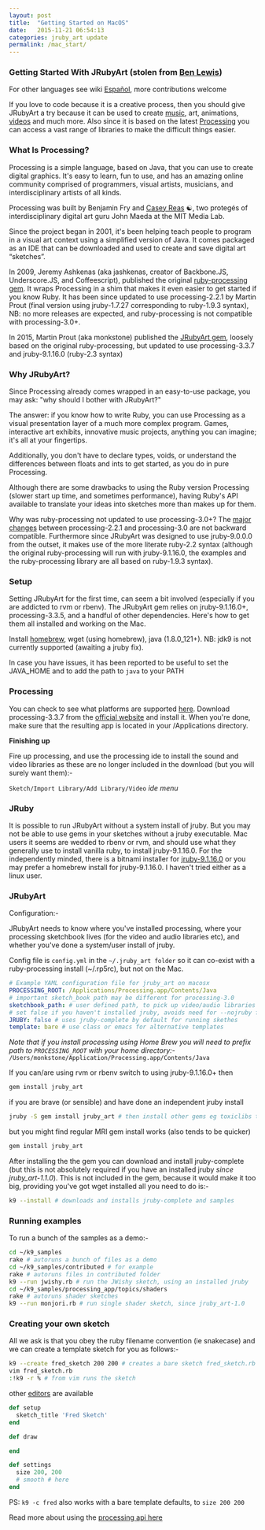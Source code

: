 ```yaml
---
layout: post
title:  "Getting Started on MacOS"
date:   2015-11-21 06:54:13
categories: jruby_art update
permalink: /mac_start/
---
```


### Getting Started With JRubyArt (stolen from [Ben Lewis][ben])

For other languages see wiki [Español][spanish], more contributions welcome

If you love to code because it is a creative process, then you should give JRubyArt a try because it can be used to create [music][sound], art, animations, [videos][video] and much more. Also since it is based on the latest [Processing][processing] you can access a vast range of libraries to make the difficult things easier.

### What Is Processing?

Processing is a simple language, based on Java, that you can use to create digital graphics. It's easy to learn, fun to use, and has an amazing online community comprised of programmers, visual artists, musicians, and interdisciplinary artists of all kinds.

Processing was built by Benjamin Fry and [Casey Reas][casey] ☯, two protegés of interdisciplinary digital art guru John Maeda at the MIT Media Lab.

Since the project began in 2001, it's been helping teach people to program in a visual art context using a simplified version of Java. It comes packaged as an IDE that can be downloaded and used to create and save digital art “sketches”.

In 2009, Jeremy Ashkenas (aka jashkenas, creator of Backbone.JS, Underscore.JS, and Coffeescript), published the original [ruby-processing gem][gem]. It wraps Processing in a shim that makes it even easier to get started if you know Ruby. It has been since updated to use processing-2.2.1 by Martin Prout (final version using jruby-1.7.27 corresponding to ruby-1.9.3 syntax), NB: no more releases are expected, and ruby-processing is not compatible with processing-3.0+.

In 2015, Martin Prout (aka monkstone) published the [JRubyArt gem][jrubyart], loosely based on the original ruby-processing, but updated to use processing-3.3.7 and jruby-9.1.16.0 (ruby-2.3 syntax)

### Why JRubyArt?

Since Processing already comes wrapped in an easy-to-use package, you may ask: "why should I bother with JRubyArt?"

The answer: if you know how to write Ruby, you can use Processing as a visual presentation layer of a much more complex program. Games, interactive art exhibits, innovative music projects, anything you can imagine; it's all at your fingertips.

Additionally, you don't have to declare types, voids, or understand the differences between floats and ints to get started, as you do in pure Processing.

Although there are some drawbacks to using the Ruby version Processing (slower start up time, and sometimes performance), having Ruby's API available to translate your ideas into sketches more than makes up for them.

Why was ruby-processing not updated to use processing-3.0+? The [major changes][changes] between processing-2.2.1 and processing-3.0 are not backward compatible. Furthermore since JRubyArt was designed to use jruby-9.0.0.0 from the outset, it makes use of the more literate ruby-2.2 syntax (although the original ruby-processing will run with jruby-9.1.16.0, the examples and the ruby-processing library are all based on ruby-1.9.3 syntax).

### Setup

Setting JRubyArt for the first time, can seem a bit involved (especially if you are addicted to rvm or rbenv). The JRubyArt gem relies on jruby-9.1.16.0+, processing-3.3.5, and a handful of other dependencies. Here's how to get them all installed and working on the Mac.

Install [homebrew][brew], wget (using homebrew), java (1.8.0_121+). NB: jdk9 is not currently supported (awaiting a jruby fix).

In case you have issues, it has been reported to be useful to set the JAVA_HOME and to add the path to `java` to your PATH

### Processing

You can check to see what platforms are supported [here][platforms].
Download processing-3.3.7 from the [official website][official] and install it. When you're done, make sure that the resulting app is located in your /Applications directory.

__Finishing up__

Fire up processing, and use the processing ide to install the sound and video libraries as these are no longer included in the
download (but you will surely want them):-

`Sketch/Import Library/Add Library/Video` _ide menu_

### JRuby

It is possible to run JRubyArt without a system install of jruby. But you may not be able to use gems in your sketches without a jruby executable. Mac users it seems are wedded to rbenv or rvm, and should use what they generally use to install vanilla ruby, to install jruby-9.1.16.0. For the independently minded, there is a bitnami installer for [jruby-9.1.16.0][bitnami] or you may prefer a homebrew install for jruby-9.1.16.0. I haven't tried either as a linux user.

### JRubyArt

Configuration:-

JRubyArt needs to know where you've installed processing, where your processing sketchbook lives (for the video and audio libraries etc), and whether you've done a system/user install of jruby.

Config file is `config.yml` in the `~/.jruby_art folder` so it can co-exist with a ruby-processing install (~/.rp5rc), but not on the Mac.

```yaml
# Example YAML configuration file for jruby_art on macosx
PROCESSING_ROOT: /Applications/Processing.app/Contents/Java
# important sketch_book path may be different for processing-3.0
sketchbook_path: # user defined path, to pick up video/audio libraries etc
# set false if you haven't installed jruby, avoids need for --nojruby flag
JRUBY: false # uses jruby-complete by default for running skethes
template: bare # use class or emacs for alternative templates
```

_Note that if you install processing using Home Brew you will need to prefix path to `PROCESSING_ROOT` with your home directory:-_ `/Users/monkstone/Application/Processing.app/Contents/Java`

If you can/are using rvm or rbenv switch to using jruby-9.1.16.0+ then

```bash
gem install jruby_art
```

if you are brave (or sensible) and have done an independent jruby install

```bash
jruby -S gem install jruby_art # then install other gems eg toxiclibs the same way
```

but you might find regular MRI gem install works (also tends to be quicker)

```bash
gem install jruby_art
```

After installing the the gem you can download and install jruby-complete (but this is not absolutely required if you have an installed jruby _since jruby_art-1.1.0_). This is not included in the gem, because it would make it too big, providing you've got wget installed all you need to do is:-

```bash
k9 --install # downloads and installs jruby-complete and samples
```

### Running examples

To run a bunch of the samples as a demo:-

```bash
cd ~/k9_samples
rake # autoruns a bunch of files as a demo
cd ~/k9_samples/contributed # for example
rake # autoruns files in contributed folder
k9 --run jwishy.rb # run the JWishy sketch, using an installed jruby
cd ~/k9_samples/processing_app/topics/shaders
rake # autoruns shader sketches
k9 --run monjori.rb # run single shader sketch, since jruby_art-1.0
```

### Creating your own sketch

All we ask is that you obey the ruby filename convention (ie snakecase) and we can create a template sketch for you as follows:-

```bash
k9 --create fred_sketch 200 200 # creates a bare sketch fred_sketch.rb (see below)
vim fred_sketch.rb
:!k9 -r % # from vim runs the sketch
```

other [editors][editors] are available

```ruby
def setup
  sketch_title 'Fred Sketch'
end

def draw

end

def settings
  size 200, 200
  # smooth # here
end
```

PS: `k9 -c fred` also works with a bare template defaults, to `size 200 200`

Read more about using the [processing api here][api]

[spanish]:https://github.com/ruby-processing/JRubyArt/wiki/%23ES--0.-Tutorial-en-espa%C3%B1ol

[api]: {{site.github.url}}/methods/processing_api
[brew]:https://brew.sh/
[editors]:http://ruby-processing.github.io/JRubyArt/editors.html
[ben]:https://blog.engineyard.com/2015/getting-started-with-ruby-processing
[processing]:https://processing.org/
[gem]:https://rubygems.org/gems/ruby-processing
[jrubyart]:https://rubygems.org/gems/jruby_art
[changes]:https://github.com/processing/processing/wiki/Changes-in-3.0
[official]:https://processing.org/download/?processing
[platforms]:https://github.com/processing/processing/wiki/Supported-Platforms
[bitnami]:https://bitnami.com/stack/jruby/installer
[sound]:https://monkstone.github.io/_posts/minim
[video]:https://monkstone.github.io/_posts/create_video
[casey]:https://github.com/processing/processing/wiki/FAQ
